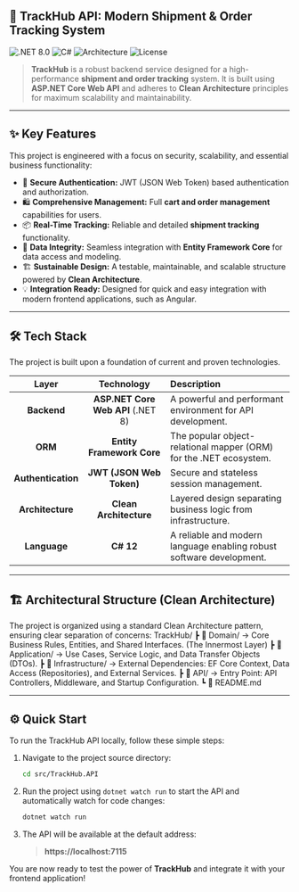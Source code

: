 ## 🚀 TrackHub API: Modern Shipment & Order Tracking System

![.NET 8.0](https://img.shields.io/badge/.NET-8.0-blue?logo=dotnet&logoColor=white)
![C#](https://img.shields.io/badge/C%23-Programming-orange?logo=csharp)
![Architecture](https://img.shields.io/badge/Architecture-Clean-blue)
![License](https://img.shields.io/badge/License-MIT-green)

> **TrackHub** is a robust backend service designed for a high-performance **shipment and order tracking** system. It is built using **ASP.NET Core Web API** and adheres to **Clean Architecture** principles for maximum scalability and maintainability.

---

## ✨ Key Features

This project is engineered with a focus on security, scalability, and essential business functionality:

* 🔐 **Secure Authentication:** JWT (JSON Web Token) based authentication and authorization.
* 🛍️ **Comprehensive Management:** Full **cart and order management** capabilities for users.
* 📦 **Real-Time Tracking:** Reliable and detailed **shipment tracking** functionality.
* 💾 **Data Integrity:** Seamless integration with **Entity Framework Core** for data access and modeling.
* 🏗️ **Sustainable Design:** A testable, maintainable, and scalable structure powered by **Clean Architecture**.
* 💡 **Integration Ready:** Designed for quick and easy integration with modern frontend applications, such as Angular.

---

## 🛠️ Tech Stack

The project is built upon a foundation of current and proven technologies.

| Layer | Technology | Description |
| :---: | :---: | :--- |
| **Backend** | **ASP.NET Core Web API** (.NET 8) | A powerful and performant environment for API development. |
| **ORM** | **Entity Framework Core** | The popular object-relational mapper (ORM) for the .NET ecosystem. |
| **Authentication** | **JWT (JSON Web Token)** | Secure and stateless session management. |
| **Architecture** | **Clean Architecture** | Layered design separating business logic from infrastructure. |
| **Language** | **C# 12** | A reliable and modern language enabling robust software development. |

---

## 🏗️ Architectural Structure (Clean Architecture)

The project is organized using a standard Clean Architecture pattern, ensuring clear separation of concerns:
TrackHub/ ┣ 📁 Domain/ → Core Business Rules, Entities, and Shared Interfaces. (The Innermost Layer) ┣ 📁 Application/ → Use Cases, Service Logic, and Data Transfer Objects (DTOs). ┣ 📁 Infrastructure/ → External Dependencies: EF Core Context, Data Access (Repositories), and External Services. ┣ 📁 API/ → Entry Point: API Controllers, Middleware, and Startup Configuration. ┗ 📄 README.md

---

## ⚙️ Quick Start

To run the TrackHub API locally, follow these simple steps:

1.  Navigate to the project source directory:
    ```bash
    cd src/TrackHub.API
    ```
2.  Run the project using `dotnet watch run` to start the API and automatically watch for code changes:
    ```bash
    dotnet watch run
    ```
3.  The API will be available at the default address:
    > **https://localhost:7115**

You are now ready to test the power of **TrackHub** and integrate it with your frontend application!
